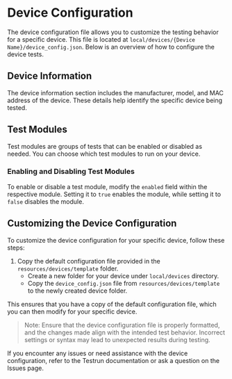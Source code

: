 # Device Configuration

The device configuration file allows you to customize the testing behavior for a specific device. This file is located at `local/devices/{Device Name}/device_config.json`. Below is an overview of how to configure the device tests.

## Device Information

The device information section includes the manufacturer, model, and MAC address of the device. These details help identify the specific device being tested.

## Test Modules

Test modules are groups of tests that can be enabled or disabled as needed. You can choose which test modules to run on your device.

### Enabling and Disabling Test Modules

To enable or disable a test module, modify the `enabled` field within the respective module. Setting it to `true` enables the module, while setting it to `false` disables the module.

## Customizing the Device Configuration

To customize the device configuration for your specific device, follow these steps:

1. Copy the default configuration file provided in the `resources/devices/template` folder.
   - Create a new folder for your device under `local/devices` directory.
   - Copy the `device_config.json` file from `resources/devices/template` to the newly created device folder.

This ensures that you have a copy of the default configuration file, which you can then modify for your specific device.

> Note: Ensure that the device configuration file is properly formatted, and the changes made align with the intended test behavior. Incorrect settings or syntax may lead to unexpected results during testing.

If you encounter any issues or need assistance with the device configuration, refer to the Testrun documentation or ask a question on the Issues page.

